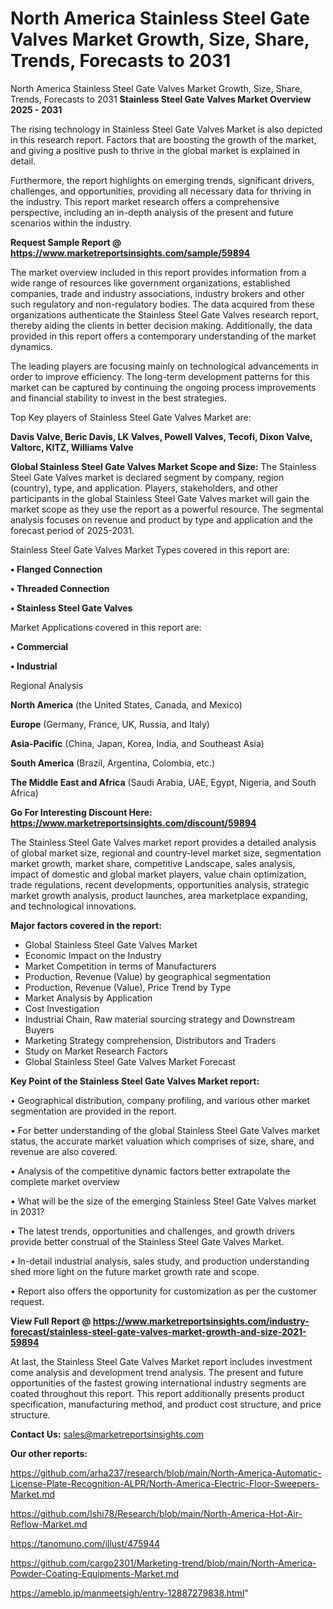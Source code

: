 # North America Stainless Steel Gate Valves Market Growth, Size, Share, Trends, Forecasts to 2031
North America Stainless Steel Gate Valves Market Growth, Size, Share, Trends, Forecasts to 2031
<Strong> Stainless Steel Gate Valves Market Overview 2025 - 2031</strong>

The rising technology in Stainless Steel Gate Valves Market is also depicted in this research report. Factors that are boosting the growth of the market, and giving a positive push to thrive in the global market is explained in detail.

Furthermore, the report highlights on emerging trends, significant drivers, challenges, and opportunities, providing all necessary data for thriving in the industry. This report market research offers a comprehensive perspective, including an in-depth analysis of the present and future scenarios within the industry.

<strong>Request Sample Report @ <a href=https://www.marketreportsinsights.com/sample/59894>https://www.marketreportsinsights.com/sample/59894</a></strong>

The market overview included in this report provides information from a wide range of resources like government organizations, established companies, trade and industry associations, industry brokers and other such regulatory and non-regulatory bodies. The data acquired from these organizations authenticate the Stainless Steel Gate Valves research report, thereby aiding the clients in better decision making. Additionally, the data provided in this report offers a contemporary understanding of the market dynamics.

The leading players are focusing mainly on technological advancements in order to improve efficiency. The long-term development patterns for this market can be captured by continuing the ongoing process improvements and financial stability to invest in the best strategies.

Top Key players of Stainless Steel Gate Valves Market are:

<strong>Davis Valve, Beric Davis, LK Valves, Powell Valves, Tecofi, Dixon Valve, Valtorc, KITZ, Williams Valve</strong>

<strong><b>Global Stainless Steel Gate Valves Market Scope and Size:</b></strong>
The Stainless Steel Gate Valves market is declared segment by company, region (country), type, and application. Players, stakeholders, and other participants in the global Stainless Steel Gate Valves market will gain the market scope as they use the report as a powerful resource. The segmental analysis focuses on revenue and product by type and application and the forecast period of 2025-2031.

Stainless Steel Gate Valves Market Types covered in this report are:

<strong>• Flanged Connection

• Threaded Connection

• Stainless Steel Gate Valves</strong>

Market Applications covered in this report are:

<strong>• Commercial

• Industrial</strong> 

Regional Analysis

<strong>North America</strong> (the United States, Canada, and Mexico)

<strong>Europe</strong> (Germany, France, UK, Russia, and Italy)

<strong>Asia-Pacific</strong> (China, Japan, Korea, India, and Southeast Asia)

<strong>South America</strong> (Brazil, Argentina, Colombia, etc.)

<strong>The Middle East and Africa</strong> (Saudi Arabia, UAE, Egypt, Nigeria, and South Africa)

<strong>Go For Interesting Discount Here: <a href=https://www.marketreportsinsights.com/discount/59894>https://www.marketreportsinsights.com/discount/59894</a></strong>

The Stainless Steel Gate Valves market report provides a detailed analysis of global market size, regional and country-level market size, segmentation market growth, market share, competitive Landscape, sales analysis, impact of domestic and global market players, value chain optimization, trade regulations, recent developments, opportunities analysis, strategic market growth analysis, product launches, area marketplace expanding, and technological innovations.

<strong><b>Major factors covered in the report:</b></strong>
<ul>
  <li>Global Stainless Steel Gate Valves Market </li>
  <li>Economic Impact on the Industry</li>
  <li>Market Competition in terms of Manufacturers</li>
  <li>Production, Revenue (Value) by geographical segmentation</li>
  <li>Production, Revenue (Value), Price Trend by Type</li>
  <li>Market Analysis by Application</li>
  <li>Cost Investigation</li>
  <li>Industrial Chain, Raw material sourcing strategy and Downstream Buyers</li>
  <li>Marketing Strategy comprehension, Distributors and Traders</li>
  <li>Study on Market Research Factors</li>
  <li>Global Stainless Steel Gate Valves Market Forecast</li>
</ul>

<strong><b>Key Point of the Stainless Steel Gate Valves Market report:</b></strong>

• Geographical distribution, company profiling, and various other market segmentation are provided in the report.

• For better understanding of the global Stainless Steel Gate Valves market status, the accurate market valuation which comprises of size, share, and revenue are also covered.

• Analysis of the competitive dynamic factors better extrapolate the complete market overview

• What will be the size of the emerging Stainless Steel Gate Valves market in 2031?

• The latest trends, opportunities and challenges, and growth drivers provide better construal of the Stainless Steel Gate Valves Market.

• In-detail industrial analysis, sales study, and production understanding shed more light on the future market growth rate and scope.

• Report also offers the opportunity for customization as per the customer request.

<strong><b>View Full Report @ <a href=https://www.marketreportsinsights.com/industry-forecast/stainless-steel-gate-valves-market-growth-and-size-2021-59894>https://www.marketreportsinsights.com/industry-forecast/stainless-steel-gate-valves-market-growth-and-size-2021-59894</a></b></strong>


At last, the Stainless Steel Gate Valves Market report includes investment come analysis and development trend analysis. The present and future opportunities of the fastest growing international industry segments are coated throughout this report. This report additionally presents product specification, manufacturing method, and product cost structure, and price structure.

<strong>Contact Us:</strong>
sales@marketreportsinsights.com

<strong>Our other reports:</strong>

<a href=https://github.com/arha237/research/blob/main/North-America-Automatic-License-Plate-Recognition-ALPR/North-America-Electric-Floor-Sweepers-Market.md>https://github.com/arha237/research/blob/main/North-America-Automatic-License-Plate-Recognition-ALPR/North-America-Electric-Floor-Sweepers-Market.md</a>

<a href=https://github.com/Ishi78/Research/blob/main/North-America-Hot-Air-Reflow-Market.md>https://github.com/Ishi78/Research/blob/main/North-America-Hot-Air-Reflow-Market.md</a>

<a href=https://tanomuno.com/illust/475944>https://tanomuno.com/illust/475944</a>

<a href=https://github.com/cargo2301/Marketing-trend/blob/main/North-America-Powder-Coating-Equipments-Market.md>https://github.com/cargo2301/Marketing-trend/blob/main/North-America-Powder-Coating-Equipments-Market.md</a>

<a href=https://ameblo.jp/manmeetsigh/entry-12887279838.html>https://ameblo.jp/manmeetsigh/entry-12887279838.html</a>"
